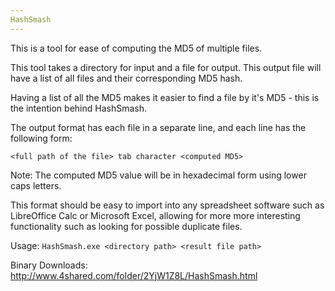 ```yaml
---
HashSmash
---
```


This is a tool for ease of computing the MD5 of multiple files.

This tool takes a directory for input and a file for output. This output file will have a list of all files and their corresponding MD5 hash.

Having a list of all the MD5 makes it easier to find a file by it's MD5 - this is the intention behind HashSmash.

The output format has each file in a separate line, and each line has the following form:

    <full path of the file> tab character <computed MD5>

Note: The computed MD5 value will be in hexadecimal form using lower caps letters.

This format should be easy to import into any spreadsheet software such as LibreOffice Calc or Microsoft Excel, allowing for more more interesting functionality such as looking for possible duplicate files.

Usage: `HashSmash.exe <directory path> <result file path>`

Binary Downloads: http://www.4shared.com/folder/2YjW1Z8L/HashSmash.html